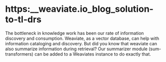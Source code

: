 # https:\_\_weaviate.io_blog_solution-to-tl-drs

The bottleneck in knowledge work has been our rate of information discovery and consumption. Weaviate, as a vector database, can help with information cataloging and discovery. But did you know that weaviate can also summarize information during retrieval? Our summarizer module (sum-transformers) can be added to a Weaviates instance to do exactly that.
